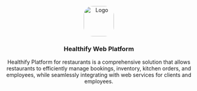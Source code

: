 <!-- PROJECT LOGO -->
<br />
<div align="center">
  <a href="https://github.com/pedro-mlourenco/Healthify-Mobile.git">
    <img src="app\src\main\ic_healthify-playstore.png" alt="Logo" width="80" height="80" style="border-radius: 30%">
  </a>

<h3 align="center">Healthify Web Platform</h3>

  <p align="center">
    Healthify Platform for restaurants is a comprehensive solution that allows restaurants to efficiently manage bookings, inventory, kitchen orders, and employees, while seamlessly integrating with web services for clients and employees.
</div>
